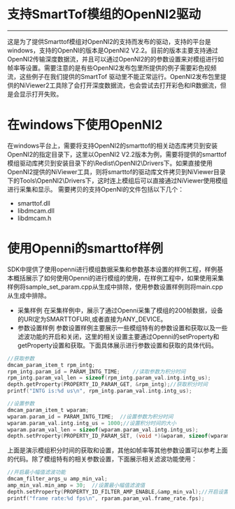 # 支持SmartTof模组的OpenNI2驱动
***
这是为了提供Smarttof模组对OpenNI2的支持而发布的驱动，支持的平台是windows，支持的OpenNI的版本是OpenNI2 V2.2。目前的版本主要支持通过OpenNI2传输深度数据流，并且可以通过OpenNI2的的参数设置来对模组进行如帧率等设置。需要注意的是有些OpenNI2发布包里所提供的例子需要彩色视频流，这些例子在我们提供的SmartTof 驱动里不能正常运行。OpenNI2发布包里提供的NiViewer2工具除了会打开深度数据流，也会尝试去打开彩色和IR数据流，但是会显示打开失败。

# 在windows下使用OpenNI2

在windows平台上，需要将支持OpenNI2的smarttof的相关动态库拷贝到安装OpenNI2的指定目录下，这里以OpenNI2 V2.2版本为例，需要将提供的smarttof模组驱动库拷贝到安装目录下的\Redist\OpenNI2\Drivers下。如果直接使用OpenNI2提供的NiViewer工具，则将smarttof的驱动库文件拷贝到NiViewer目录下的Tools\OpenNI2\Drivers下，这时连上模组后可以直接通过NiViewer使用模组进行采集和显示。
需要拷贝的支持OpenNI的文件包括以下几个：
- smarttof.dll
- libdmcam.dll
- libdmcam.h

# 使用Openni的smarttof样例
SDK中提供了使用openni进行模组数据采集和参数基本设置的样例工程，样例基本概括展示了如何使用Openni的进行模组的使用，在样例工程中，如果使用采集样例将sample_set_param.cpp从生成中排除，使用参数设置样例则将main.cpp从生成中排除。
- 采集样例
在采集样例中，展示了通过Openni采集了模组的200帧数据，设备的URI定为SMARTTOFURI,或者直接为ANY_DEVICE。
- 参数设置样例
参数设置样例主要展示一些模组特有的参数设置和获取以及一些滤波功能的开启和关闭，这里的相关设置主要通过Openni的setProperty和getProperty设置和获取。下面具体展示进行参数设置和获取的具体代码。
~~~C
//获取参数
dmcam_param_item_t rpm_intg;
rpm_intg.param_id = PARAM_INTG_TIME;	//读取参数为积分时间
rpm_intg.param_val_len = sizeof(rpm_intg.param_val.intg.intg_us);
depth.getProperty(PROPERTY_ID_PARAM_GET, &rpm_intg);//获取积分时间
printf("INTG is:%d us\n", rpm_intg.param_val.intg.intg_us);
~~~
~~~C
//设置参数
dmcam_param_item_t wparam;
wparam.param_id = PARAM_INTG_TIME;  //设置参数为积分时间
wparam.param_val.intg.intg_us = 1000;//设置积分时间的大小
wparam.param_val_len = sizeof(wparam.param_val.intg.intg_us);
depth.setProperty(PROPERTY_ID_PARAM_SET, (void *)&wparam, sizeof(wparam));
~~~
上面是演示模组积分时间的获取和设置，其他如帧率等其他参数设置可以参考上面的代码。除了模组特有的相关参数设置，下面展示相关滤波功能使用：
~~~C
//开启最小幅值滤波功能
dmcam_filter_args_u amp_min_val;
amp_min_val.min_amp = 30;  //设置最小幅值滤波值
depth.setProperty(PROPERTY_ID_FILTER_AMP_ENABLE,&amp_min_val);//开启设置最小幅值滤波
printf("frame rate:%d fps\n", rparam.param_val.frame_rate.fps);
~~~

